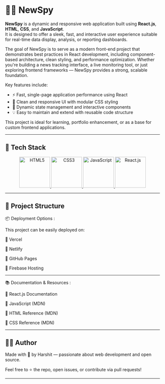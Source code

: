 # 🕵️‍♂️ NewSpy

**NewSpy** is a dynamic and responsive web application built using **React.js**, **HTML**, **CSS**, and **JavaScript**.  
It is designed to offer a sleek, fast, and interactive user experience suitable for real-time data display, analysis, or reporting dashboards.

The goal of NewSpy is to serve as a modern front-end project that demonstrates best practices in React development, including component-based architecture, clean styling, and performance optimization. Whether you're building a news tracking interface, a live monitoring tool, or just exploring frontend frameworks — NewSpy provides a strong, scalable foundation.

Key features include:

- ⚡ Fast, single-page application performance using React
- 🎨 Clean and responsive UI with modular CSS styling
- 🔁 Dynamic state management and interactive components
- 💡 Easy to maintain and extend with reusable code structure

This project is ideal for learning, portfolio enhancement, or as a base for custom frontend applications.

---
## 🚀 Tech Stack

<div align="center">

<a href="https://developer.mozilla.org/en-US/docs/Web/HTML">
  <img src="https://img.icons8.com/color/96/html-5--v1.png" alt="HTML5" width="100" height="100"/>
</a>

<a href="https://developer.mozilla.org/en-US/docs/Web/CSS">
  <img src="https://img.icons8.com/color/96/css3.png" alt="CSS3" width="100" height="100"/>
</a>

<a href="https://developer.mozilla.org/en-US/docs/Web/JavaScript">
  <img src="https://img.icons8.com/color/96/javascript--v1.png" alt="JavaScript" width="100" height="100"/>
</a>

<a href="https://reactjs.org/">
  <img src="https://img.icons8.com/officel/80/react.png" alt="React.js" width="100" height="100"/>
</a>

</div>


---

## 📁 Project Structure

📦 Deployment Options :

This project can be easily deployed on:

🔹 Vercel

🔹 Netlify

🔹 GitHub Pages

🔹 Firebase Hosting

---

📚 Documentation & Resources :

📘 React.js Documentation

📘 JavaScript (MDN)

📘 HTML Reference (MDN)

📘 CSS Reference (MDN)

---

## 👨‍💻 Author

Made with 💙 by Harshit — passionate about web development and open source.

Feel free to ⭐ the repo, open issues, or contribute via pull requests!

---

